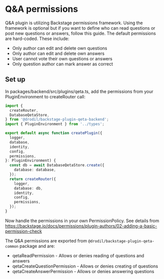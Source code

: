 # Q&A permissions

Q&A plugin is utilizing Backstage permissions framework. Using the framework is optional
but if you want to define who can read questions or post new questions or answers, follow this guide.
The default permissions are hard-coded. These include:

- Only author can edit and delete own questions
- Only author can edit and delete own answers
- User cannot vote their own questions or answers
- Only question author can mark answer as correct

## Set up

In packages/backend/src/plugins/qeta.ts, add the permissions from your PluginEnvironment to createRouter call:

```ts
import {
  createRouter,
  DatabaseQetaStore,
} from '@drodil/backstage-plugin-qeta-backend';
import { PluginEnvironment } from '../types';

export default async function createPlugin({
  logger,
  database,
  identity,
  config,
  permissions,
}: PluginEnvironment) {
  const db = await DatabaseQetaStore.create({
    database: database,
  });
  return createRouter({
    logger,
    database: db,
    identity,
    config,
    permissions,
  });
}
```

Now handle the permissions in your own PermissionPolicy. See details from
https://backstage.io/docs/permissions/plugin-authors/02-adding-a-basic-permission-check

The Q&A permissions are exported from `@drodil/backstage-plugin-qeta-common` package and are:

- qetaReadPermission - Allows or denies reading of questions and answers
- qetaCreateQuestionPermission - Allows or denies creating of questions
- qetaCreateAnswerPermission - Allows or denies answering questions
